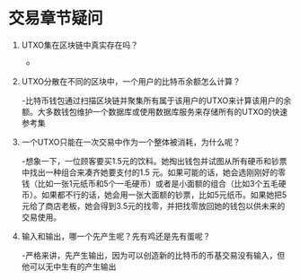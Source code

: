 # 交易章节疑问

1. UTXO集在区块链中真实存在吗？

   -

2. UTXO分散在不同的区块中，一个用户的比特币余额怎么计算？

   -比特币钱包通过扫描区块链并聚集所有属于该用户的UTXO来计算该用户的余额。大多数钱包维护一个数据库或使用数据库服务来存储所有的UTXO的快速参考集

3. 一个UTXO只能在一次交易中作为一个整体被消耗，为什么呢？

   -想象一下，一位顾客要买1.5元的饮料。她掏出钱包并试图从所有硬币和钞票中找出一种组合来凑齐她要支付的1.5 元。如果可能的话，她会选刚刚好的零钱（比如一张1元纸币和5个一毛硬币）或者是小面额的组合（比如3个五毛硬币）。如果都不行的话，她会用一张大面额的钞票，比如5元纸币。如果她把5元给了商店老板，她会得到3.5元的找零，并把找零放回她的钱包以供未来的交易使用。 

4. 输入和输出，哪一个先产生呢？先有鸡还是先有蛋呢？

   -严格来讲，先产生输出，因为可以创造新的比特币的币基交易没有输入，但他可以无中生有的产生输出

   

   